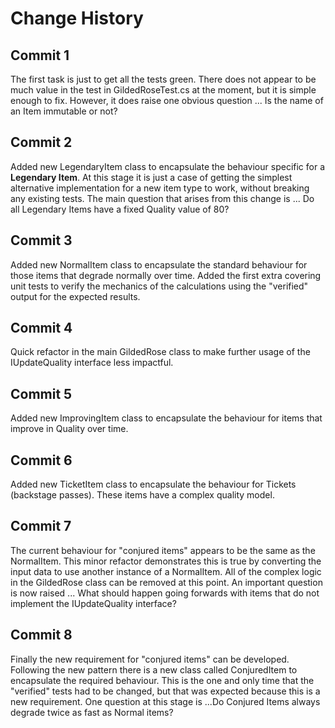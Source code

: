# Change History

## Commit 1
The first task is just to get all the tests green.
There does not appear to be much value in the test in GildedRoseTest.cs at the moment, but it is simple enough to fix.
However, it does raise one obvious question ... Is the name of an Item immutable or not?

## Commit 2
Added new LegendaryItem class to encapsulate the behaviour specific for a **Legendary Item**.
At this stage it is just a case of getting the simplest alternative implementation for a new item type to work, without breaking any existing tests.
The main question that arises from this change is ... Do all Legendary Items have a fixed Quality value of 80?

## Commit 3
Added new NormalItem class to encapsulate the standard behaviour for those items that degrade normally over time.
Added the first extra covering unit tests to verify the mechanics of the calculations using the "verified" output for the expected results.

## Commit 4
Quick refactor in the main GildedRose class to make further usage of the IUpdateQuality interface less impactful.

## Commit 5
Added new ImprovingItem class to encapsulate the behaviour for items that improve in Quality over time.

## Commit 6
Added new TicketItem class to encapsulate the behaviour for Tickets (backstage passes). These items have a complex quality model.

## Commit 7
The current behaviour for "conjured items" appears to be the same as the NormalItem.
This minor refactor demonstrates this is true by converting the input data to use another instance of a NormalItem.
All of the complex logic in the GildedRose class can be removed at this point.
An important question is now raised ... What should happen going forwards with items that do not implement the IUpdateQuality interface?

## Commit 8
Finally the new requirement for "conjured items" can be developed.
Following the new pattern there is a new class called ConjuredItem to encapsulate the required behaviour.
This is the one and only time that the "verified" tests had to be changed, but that was expected because this is a new requirement.
One question at this stage is ...Do Conjured Items always degrade twice as fast as Normal items?
